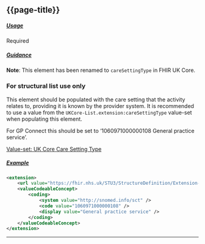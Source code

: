 ## {{page-title}}

<h5><ins>Usage</ins></h5>

<span class="mro-circle required" title="Required"></span> Required

<h5><ins>Guidance</ins></h5>

<div class="nhsd-a-box nhsd-a-box--bg-light-blue nhsd-!t-margin-bottom-6 nhsd-t-body">
    <b>Note</b>: This element has been renamed to <code>careSettingType</code> in FHIR UK Core.
</div>

### For structural list use only

This element should be populated with the care setting that the activity relates to, providing it is known by the provider system. It is recommended to use a value from the `UKCore-List.extension:careSettingType` value-set when populating this element.

For GP Connect this should be set to ‘1060971000000108 General practice service’.

<i class="fa fa-link"></i> [Value-set: UK Core Care Setting Type](https://simplifier.net/hl7fhirukcorer4/ukcore-caresettingtype)

<h5><ins>Example</ins></h5>

```xml
<extension>
    <url value="https://fhir.nhs.uk/STU3/StructureDefinition/Extension-CareConnect-GPC-ClinicalSetting-1" />
    <valueCodeableConcept>
        <coding>
            <system value="http://snomed.info/sct" />
            <code value="1060971000000108" />
            <display value="General practice service" />
        </coding>
    </valueCodeableConcept>
</extension>
```

---